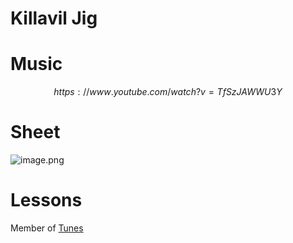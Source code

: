 # Killavil Jig   
# Music   

$$
https://www.youtube.com/watch?v=TfSzJAWWU3Y
$$
# Sheet   
![image.png](files/image_20.png)    
# Lessons   
   
Member of [Tunes](tunes.md)    
